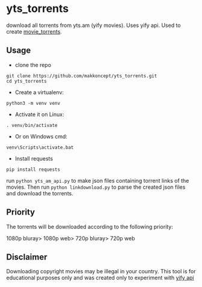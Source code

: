 # yts_torrents
download all torrents from yts.am (yify movies). Uses yify api.
Used to create [movie_torrents](https://github.com/makkoncept/movie_torrents).

## Usage
- clone the repo 
```
git clone https://github.com/makkoncept/yts_torrents.git
cd yts_torrents
```  
- Create a virtualenv:  
```
python3 -m venv venv   
```  
- Activate it on Linux:
```
. venv/bin/activate  
```  
- Or on Windows cmd:  
```
venv\Scripts\activate.bat  
```  
- Install requests
```
pip install requests
```  

run `python yts_am_api.py` to make json files containing torrent links of the movies. Then run `python linkdownload.py` 
to parse the created json files and download the torrents.

## Priority
The torrents will be downloaded according to the following priority:

1080p bluray> 1080p web> 720p bluray> 720p web

## Disclaimer
Downloading copyright movies may be illegal in your country. This tool is for educational purposes only and was created only to experiment with [yify api](https://yts.am/api)

